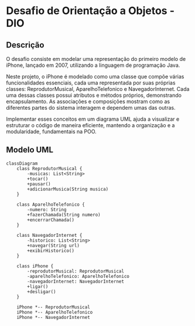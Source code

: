 # Desafio de Orientação a Objetos - DIO

## Descrição
O desafio consiste em modelar uma representação do primeiro modelo de iPhone, lançado em 2007, utilizando a linguagem de programação Java. 

Neste projeto, o iPhone é modelado como uma classe que compõe várias funcionalidades essenciais, cada uma representada por suas próprias classes: ReprodutorMusical, AparelhoTelefonico e NavegadorInternet. Cada uma dessas classes possui atributos e métodos próprios, demonstrando encapsulamento. As associações e composições mostram como as diferentes partes do sistema interagem e dependem umas das outras.

Implementar esses conceitos em um diagrama UML ajuda a visualizar e estruturar o código de maneira eficiente, mantendo a organização e a modularidade, fundamentais na POO.

## Modelo UML

```mermaid
classDiagram
    class ReprodutorMusical {
        -musicas: List<String>
        +tocar()
        +pausar()
        +adicionarMusica(String musica)
    }

    class AparelhoTelefonico {
        -numero: String
        +fazerChamada(String numero)
        +encerrarChamada()
    }

    class NavegadorInternet {
        -historico: List<String>
        +navegar(String url)
        +exibirHistorico()
    }

    class iPhone {
        -reprodutorMusical: ReprodutorMusical
        -aparelhoTelefonico: AparelhoTelefonico
        -navegadorInternet: NavegadorInternet
        +ligar()
        +desligar()
    }

    iPhone *-- ReprodutorMusical
    iPhone *-- AparelhoTelefonico
    iPhone *-- NavegadorInternet
```


